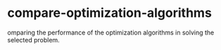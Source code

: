 # compare-optimization-algorithms
omparing the performance of the optimization algorithms in solving the selected problem. 
